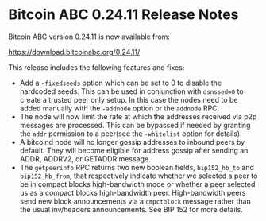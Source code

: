 # Bitcoin ABC 0.24.11 Release Notes

Bitcoin ABC version 0.24.11 is now available from:

  <https://download.bitcoinabc.org/0.24.11/>

This release includes the following features and fixes:
 - Add a `-fixedseeds` option which can be set to 0 to disable the hardcoded seeds.
   This can be used in conjunction with `dsnssed=0` to create a trusted peer only setup.
   In this case the nodes need to be added manually with the `-addnode` option or the `addnode` RPC.
 - The node will now limit the rate at which the addresses received via p2p messages are processed.
   This can be bypassed if needed by granting the `addr` permission to a peer(see the `-whitelist`
   option for details).
 - A bitcoind node will no longer gossip addresses to inbound peers by default.
   They will become eligible for address gossip after sending an ADDR, ADDRV2,
   or GETADDR message.
 - The `getpeerinfo` RPC returns two new boolean fields, `bip152_hb_to` and
   `bip152_hb_from`, that respectively indicate whether we selected a peer to be
   in compact blocks high-bandwidth mode or whether a peer selected us as a
   compact blocks high-bandwidth peer. High-bandwidth peers send new block
   announcements via a `cmpctblock` message rather than the usual inv/headers
   announcements. See BIP 152 for more details.
